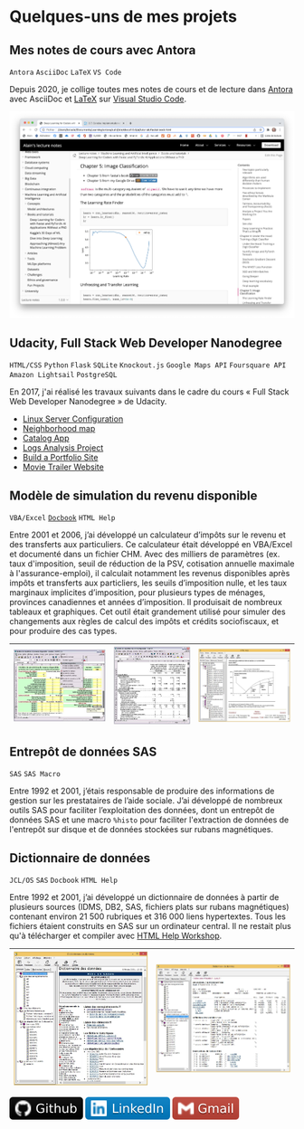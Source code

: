 # Quelques-uns de mes projets

## Mes notes de cours avec Antora

`Antora` `AsciiDoc` `LaTeX` `VS Code`

Depuis 2020, je collige toutes mes notes de cours et de lecture dans [Antora](https://antora.org/) 
avec AsciiDoc et [LaTeX](https://www.latex-project.org/) sur [Visual Studio Code](https://code.visualstudio.com/).

![alt text](images/antora.png)

## Udacity, Full Stack Web Developer Nanodegree

`HTML/CSS` `Python` `Flask` `SQLite` `Knockout.js` `Google Maps API` `Foursquare API` `Amazon Lightsail` `PostgreSQL`

En 2017, j'ai réalisé les travaux suivants dans le cadre du cours «&nbsp;Full Stack Web Developer Nanodegree&nbsp;» de Udacity.

- [Linux Server Configuration](https://github.com/boisalai/udacity-linux-server-configuration)
- [Neighborhood map](https://github.com/boisalai/udacity-neighborhood-map)
- [Catalog App](https://github.com/boisalai/udacity-catalog-app)
- [Logs Analysis Project](https://github.com/boisalai/udacity-logs-analysis-project)
- [Build a Portfolio Site](https://github.com/boisalai/udacity-portfolio-site)
- [Movie Trailer Website](https://github.com/boisalai/udacity-movie-trailer-website)

## Modèle de simulation du revenu disponible

`VBA/Excel` [`Docbook`](https://docbook.org/) `HTML Help`

Entre 2001 et 2006, j’ai développé un calculateur d’impôts sur le revenu et des transferts aux particuliers. Ce calculateur était développé en VBA/Excel et documenté dans un fichier CHM. Avec des milliers de paramètres (ex. taux d'imposition, seuil de réduction de la PSV, cotisation annuelle maximale à l'assurance-emploi), il calculait notamment les revenus disponibles après impôts et transferts aux particliers, les seuils d’imposition nulle, et les taux marginaux implicites d’imposition, pour plusieurs types de ménages, provinces canadiennes et années d’imposition. Il produisait de nombreux tableaux et graphiques. Cet outil était grandement utilisé pour simuler des changements aux règles de calcul des impôts et crédits sociofiscaux, et pour produire des cas types.

| <img src="images/revdisp1.jpg" width="600"> | <img src="images/revdisp2.jpg" width="500"> | <img src="images/revdisp3.jpg" width="600"> |
|:-------------:|:-------------:|:-----:|

## Entrepôt de données SAS

`SAS` `SAS Macro`

Entre 1992 et 2001, j’étais responsable de produire des informations de gestion sur les prestataires de l’aide sociale. J’ai développé de nombreux outils SAS pour faciliter l’exploitation des données, dont un entrepôt de données SAS et une macro `%histo` pour faciliter l'extraction de données de l'entrepôt sur disque et de données stockées sur rubans magnétiques.

## Dictionnaire de données

`JCL/OS` `SAS` `Docbook` `HTML Help`

Entre 1992 et 2001, j’ai développé un dictionnaire de données à partir de plusieurs sources (IDMS, DB2, SAS, fichiers plats sur rubans magnétiques) contenant environ 21 500 rubriques et 316 000 liens hypertextes. Tous les fichiers étaient construits en SAS sur un ordinateur central. Il ne restait plus qu'à télécharger et compiler avec [HTML Help Workshop](https://docs.microsoft.com/en-us/previous-versions/windows/desktop/htmlhelp/microsoft-html-help-downloads).

| <img src="images/dicto1.jpg" width="600"> | <img src="images/dicto2.jpg" width="600"> |
|:-------------:|:-------------:|

<a href="https://github.com/boisalai"><img src="images/github.svg"></a>
<a href="https://www.linkedin.com/in/alain-boisvert-98b058156/"><img src="images/linkedin-2.svg"></a>
<a href="mailto:ay.boisvert@gmail.com"><img src="images/gmail.svg"></a>
